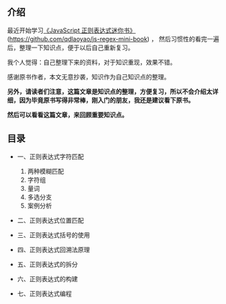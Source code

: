 ## 介绍
最近开始学习[《JavaScript 正则表达式迷你书》](https://github.com/qdlaoyao/js-regex-mini-book)(https://github.com/qdlaoyao/js-regex-mini-book) ， 然后习惯性的看完一遍后，整理一下知识点，便于以后自己重新复习。   

我个人觉得：自己整理下来的资料，对于知识重现，效果不错。   

感谢原书作者，本文无意抄袭，知识作为自己知识点的整理。 

**另外，请读者们注意，这篇文章是知识点的整理，方便复习，所以不会介绍太详细，因为毕竟原书写得非常棒，刚入门的朋友，我还是建议看下原书。**   

**然后可以看看这篇文章，来回顾重要知识点。**   

## 目录

* 一、正则表达式字符匹配
    1. 两种模糊匹配
    0. 字符组
    0. 量词
    0. 多选分支
    0. 案例分析

* 二、正则表达式位置匹配
* 三、正则表达式括号的使用
* 四、正则表达式回溯法原理
* 五、正则表达式的拆分
* 六、正则表达式的构建
* 七、正则表达式编程
